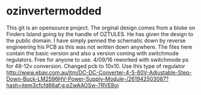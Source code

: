 # ozinvertermodded
This git is an opensource project. The orginal design comes from a bloke on Finders Island going by the handle of OZTULES.
He has given the design to the public domain. I have simply penned the schematic down by reverse engineering his PCB as this was not 
written down anywhere. The files here contain the basic version and also a version coming with switchmode regulators. Free for anyone to use.
4/09/16 reworked with switchmode ps for 48-12v conversion. Changed pcb to 10x10. Use this type of regulator http://www.ebay.com.au/itm/DC-DC-Converter-4-5-60V-Adjustable-Step-Down-Buck-LM2596HV-Power-Supply-Module-/261942503087?hash=item3cfcfd66af:g:pZwAAOSw-7RVE8oj

